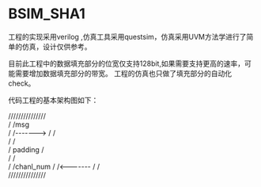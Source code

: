 # BSIM_SHA1
工程的实现采用verilog ,仿真工具采用questsim，仿真采用UVM方法学进行了简单的仿真，设计仅供参考。




目前此工程中的数据填充部分的位宽仅支持128bit,如果需要支持更高的速率，可能需要增加数据填充部分的带宽。
工程的仿真也只做了填充部分的自动化check。


代码工程的基本架构图如下：

///////////////         
/             /msg      
/             /-------> 
/             /         
/             /         
/    padding  /         
/             /         
/             /chanl_num
/             /<------- 
/             /         
///////////////         

